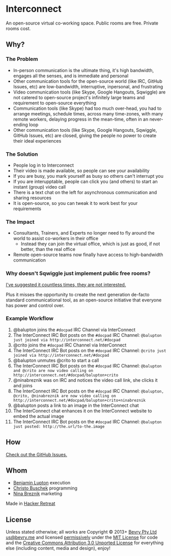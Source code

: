 # Interconnect

An open-source virtual co-working space. Public rooms are free. Private rooms cost.


## Why?

### The Problem

- In-person communication is the ultimate thing, it's high bandwidth, engages all the senses, and is immediate and personal
- Other communication tools for the open-source world (like IRC, GitHub Issues, etc) are low-bandwidth, interruptive, inpersonal, and frustrating
- Video communication tools (like Skype, Google Hangouts, Sqwiggle) are not catered to open-source project's infinitely large teams and requirement to open-source everything
- Communication tools (like Skype) had too much over-head, you had to arrange meetings, schedule times, across many time-zones, with many remote workers, delaying progress in the mean-time, often in an never-ending loop
- Other communication tools (like Skype, Google Hangouts, Sqwiggle, GitHub Issues, etc) are closed, giving the people no power to create their ideal experiences


### The Solution

- People log in to Interconnect
- Their video is made available, so people can see your availability
- If you are busy, you mark yourself as busy so others can't interrupt you
- If you are interupptable, people can click you (and others) to start an instant (group) video call
- There is a text chat on the left for asynchronous communication and sharing resources
- It is open-source, so you can tweak it to work best for your requirements


### The Impact

- Consultants, Trainers, and Experts no longer need to fly around the world to assist co-workers in their office
  - Instead they can join the virtual office, which is just as good, if not better, than the real office
- Remote open-source teams now finally have access to high-bandwidth communication


### Why doesn't Sqwiggle just implement public free rooms?

[I've suggested it countless times, they are not interested.](https://twitter.com/balupton/status/397272119802736640)

Plus it misses the opportunity to create the next generation de-facto standard communicational tool, as an open-source initiative that everyone has power and control over.


### Example Workflow

1. @balupton joins the `#docpad` IRC Channel via InterConnect
  1. The InterConnect IRC Bot posts on the `#docpad` IRC Channel: `@balupton just joined via http://interconnect.net/#docpad`
1. @crito joins the `#docpad` IRC Channel via InterConnect
  1. The InterConnect IRC Bot posts on the `#docpad` IRC Channel: `@crito just joined via http://interconnect.net/#docpad`
1. @balupton unmutes @crito to start a call
  1. The InterConnect IRC Bot posts on the `#docpad` IRC Channel: `@balupton and @crito are now video calling on http://interconnect.net/#docpad/balupton+crito`
1. @ninabreznik was on IRC and notices the video call link, she clicks it and joins
  1. The InterConnect IRC Bot posts on the `#docpad` IRC Channel: `@balupton, @crito, @ninabreznik are now video calling on http://interconnect.net/#docpad/balupton+crito+ninabreznik`
1. @balupton posts a link to an image in the InterConnect chat
  1. The InterConnect chat enhances it on the InterConnect website to embed the actual image
  2. The InterConnect IRC Bot posts on the `#docpad` IRC Channel: `@balupton just posted: http://the.url/to-the.image`


## How

[Check out the GitHub Issues.](https://github.com/bevry/interconnect/issues)


## Whom

- [Benjamin Lupton](https://github.com/balupton) execution
- [Christo Buschek](https://github.com/crito) programming
- [Nina Breznik](https://github.com/ninabreznik) marketing

Made in [Hacker Retreat](http://hackerretreat.com/)


## License

Unless stated otherwise; all works are Copyright © 2013+ [Bevry Pty Ltd](http://bevry.me) <us@bevry.me> and licensed [permissively](http://en.wikipedia.org/wiki/Permissive_free_software_licence) under the [MIT License](http://creativecommons.org/licenses/MIT/) for code and the [Creative Commons Attribution 3.0 Unported License](http://creativecommons.org/licenses/by/3.0/) for everything else (including content, media and design), enjoy!
